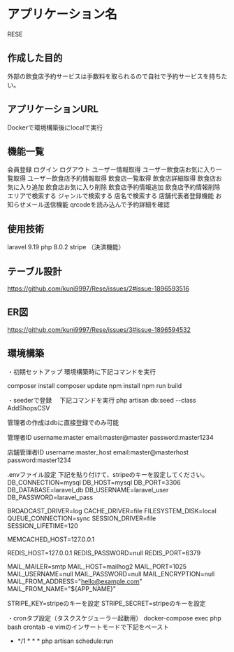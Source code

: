 # アプリケーション名
RESE

## 作成した目的
外部の飲食店予約サービスは手数料を取られるので自社で予約サービスを持ちたい。

## アプリケーションURL
Dockerで環境構築後にlocalで実行

## 機能一覧
会員登録
ログイン
ログアウト
ユーザー情報取得
ユーザー飲食店お気に入り一覧取得
ユーザー飲食店予約情報取得
飲食店一覧取得
飲食店詳細取得
飲食店お気に入り追加
飲食店お気に入り削除
飲食店予約情報追加
飲食店予約情報削除
エリアで検索する
ジャンルで検索する
店名で検索する
店舗代表者登録機能
お知らせメール送信機能
qrcodeを読み込んで予約詳細を確認

## 使用技術
laravel 9.19
php 8.0.2
stripe （決済機能）

## テーブル設計
https://github.com/kuni9997/Rese/issues/2#issue-1896593516

## ER図
https://github.com/kuni9997/Rese/issues/3#issue-1896594532

## 環境構築

・初期セットアップ
環境構築時に下記コマンドを実行

composer install
composer update
npm install
npm run build


・seederで登録　
下記コマンドを実行
php artisan db:seed --class AddShopsCSV

管理者の作成はdbに直接登録でのみ可能

管理者ID
username:master
email:master@master
password:master1234

店舗管理者ID
username:master_host
email:master@masterhost
password:master1234


.envファイル設定
下記を貼り付けて、stripeのキーを設定してください。
DB_CONNECTION=mysql
DB_HOST=mysql
DB_PORT=3306
DB_DATABASE=laravel_db
DB_USERNAME=laravel_user
DB_PASSWORD=laravel_pass

BROADCAST_DRIVER=log
CACHE_DRIVER=file
FILESYSTEM_DISK=local
QUEUE_CONNECTION=sync
SESSION_DRIVER=file
SESSION_LIFETIME=120

MEMCACHED_HOST=127.0.0.1

REDIS_HOST=127.0.0.1
REDIS_PASSWORD=null
REDIS_PORT=6379

MAIL_MAILER=smtp
MAIL_HOST=mailhog2
MAIL_PORT=1025
MAIL_USERNAME=null
MAIL_PASSWORD=null
MAIL_ENCRYPTION=null
MAIL_FROM_ADDRESS="hello@example.com"
MAIL_FROM_NAME="${APP_NAME}"

STRIPE_KEY=stripeのキーを設定
STRIPE_SECRET=stripeのキーを設定

・cronタブ設定（タスクスケジューラー起動用）
docker-compose exec php bash
crontab -e
vimのインサートモードで下記をペースト
* */1 * * * php artisan schedule:run

